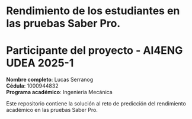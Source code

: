 # Rendimiento de los estudiantes en las pruebas Saber Pro.

# Participante del proyecto - AI4ENG UDEA 2025-1

**Nombre completo**: Lucas Serranog  
**Cédula**: 1000944832  
**Programa académico**: Ingeniería Mecánica

Este repositorio contiene la solución al reto de predicción del rendimiento académico en las pruebas Saber Pro.
